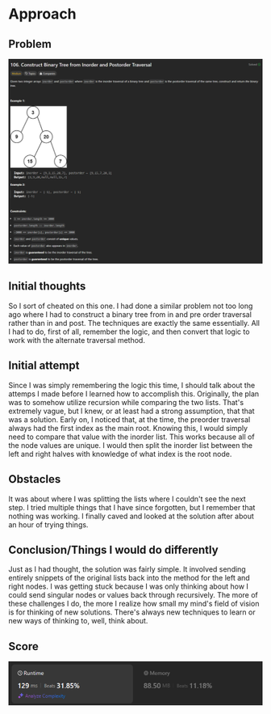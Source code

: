 # Approach

## Problem

![Problem 106](problem_image.png)


## Initial thoughts

So I sort of cheated on this one. I had done a similar problem not too long ago where I had to construct a binary tree from in and pre order traversal rather than in and post. The techniques are exactly the same essentially. All I had to do, first of all, remember the logic, and then convert that logic to work with the alternate traversal method.

## Initial attempt

Since I was simply remembering the logic this time, I should talk about the attemps I made before I learned how to accomplish this. Originally, the plan was to somehow utilize recursion while comparing the two lists. That's extremely vague, but I knew, or at least had a strong assumption, that that was a solution. Early on, I noticed that, at the time, the preorder traversal always had the first index as the main root. Knowing this, I would simply need to compare that value with the inorder list. This works because all of the node values are unique. I would then split the inorder list between the left and right halves with knowledge of what index is the root node.

## Obstacles

It was about where I was splitting the lists where I couldn't see the next step. I tried multiple things that I have since forgotten, but I remember that nothing was working. I finally caved and looked at the solution after about an hour of trying things.

## Conclusion/Things I would do differently

Just as I had thought, the solution was fairly simple. It involved sending entirely snippets of the original lists back into the method for the left and right nodes. I was getting stuck because I was only thinking about how I could send singular nodes or values back through recursively. The more of these challenges I do, the more I realize how small my mind's field of vision is for thinking of new solutions. There's always new techniques to learn or new ways of thinking to, well, think about.

## Score

![LeetCode Score](score_image.png)